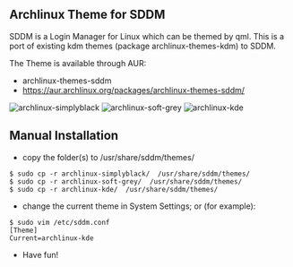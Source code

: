 Archlinux Theme for SDDM
------------------------
SDDM is a Login Manager for Linux which can be themed by qml. This is a port of existing kdm themes (package archlinux-themes-kdm) to SDDM.

The Theme is available through AUR: 
* archlinux-themes-sddm
* https://aur.archlinux.org/packages/archlinux-themes-sddm/

![archlinux-simplyblack](https://raw.githubusercontent.com/Guidobelix/archlinux-themes-sddm/master/archlinux-simplyblack/screenshot.png "archlinux-simplyblack") ![archlinux-soft-grey](https://raw.githubusercontent.com/Guidobelix/archlinux-themes-sddm/master/archlinux-soft-grey/screenshot.png "archlinux-soft-grey") ![archlinux-kde](https://github.com/marco-parillo/archlinux-themes-sddm/blob/f0ba7ee9cad2ad2e73d944e4a9aece922ec2d173/archlinux-kde/screenshot.png "archlinux-kde")


Manual Installation
-------------------
* copy the folder(s) to /usr/share/sddm/themes/
```
$ sudo cp -r archlinux-simplyblack/  /usr/share/sddm/themes/
$ sudo cp -r archlinux-soft-grey/  /usr/share/sddm/themes/  
$ sudo cp -r archlinux-kde/  /usr/share/sddm/themes/

```
* change the current theme in System Settings; or (for example): 
```
$ sudo vim /etc/sddm.conf
[Theme]
Current=archlinux-kde 
```

* Have fun!
